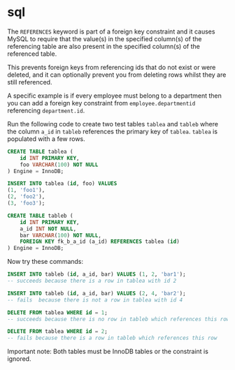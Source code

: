 # sql
The `REFERENCES` keyword is part of a foreign key constraint and it causes MySQL to require that the value(s) in the specified column(s) of the referencing table are also present in the specified column(s) of the referenced table.

This prevents foreign keys from referencing ids that do not exist or were deleted, and it can optionally prevent you from deleting rows whilst they are still referenced.

A specific example is if every employee must belong to a department then you can add a foreign key constraint from `employee.departmentid` referencing `department.id`.

Run the following code to create two test tables `tablea` and `tableb` where the column `a_id` in `tableb` references the primary key of `tablea`. `tablea` is populated with a few rows.

```sql
CREATE TABLE tablea (
    id INT PRIMARY KEY,
    foo VARCHAR(100) NOT NULL
) Engine = InnoDB;

INSERT INTO tablea (id, foo) VALUES
(1, 'foo1'),
(2, 'foo2'),
(3, 'foo3');

CREATE TABLE tableb (
    id INT PRIMARY KEY,
    a_id INT NOT NULL,
    bar VARCHAR(100) NOT NULL,
    FOREIGN KEY fk_b_a_id (a_id) REFERENCES tablea (id)
) Engine = InnoDB;
```

Now try these commands:

```sql
INSERT INTO tableb (id, a_id, bar) VALUES (1, 2, 'bar1');
-- succeeds because there is a row in tablea with id 2

INSERT INTO tableb (id, a_id, bar) VALUES (2, 4, 'bar2');
-- fails  because there is not a row in tablea with id 4

DELETE FROM tablea WHERE id = 1;
-- succeeds because there is no row in tableb which references this row

DELETE FROM tablea WHERE id = 2;
-- fails because there is a row in tableb which references this row
```

Important note: Both tables must be InnoDB tables or the constraint is ignored.
